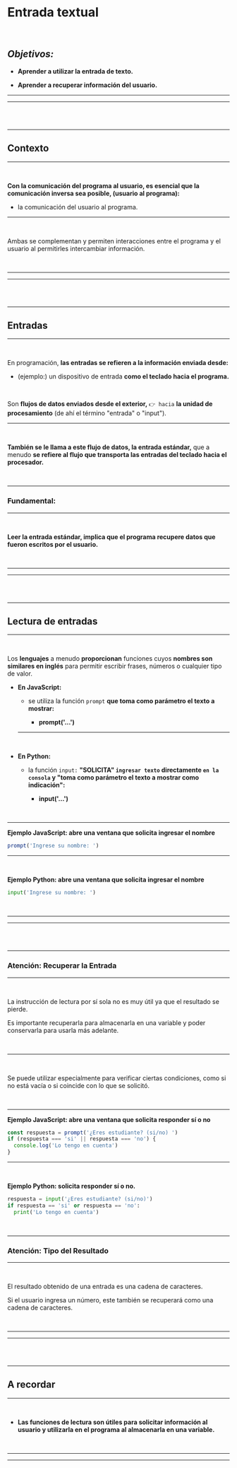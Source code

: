 # **Entrada textual**

<br>

## **_Objetivos:_**

- **Aprender a utilizar la entrada de texto.**

- **Aprender a recuperar información del usuario.**

---

---

<br>

<br>

---

## **Contexto**

---

<br>

**Con la comunicación del programa al usuario, es esencial que la comunicación inversa sea posible, (usuario al programa):**

- la comunicación del usuario al programa.

---

<br>

Ambas se complementan y permiten interacciones entre el programa y el usuario al permitirles intercambiar información.

<br>

---

---

<br>

<br>

---

## **Entradas**

---

<br>

En programación, **las entradas se refieren a la información enviada desde:**

- (ejemplo:) un dispositivo de entrada **como el teclado hacia el programa.**

<br>

Son **flujos de datos enviados desde el exterior,** `👉 hacia` **la unidad de procesamiento** (de ahí el término "entrada" o "input").

---

<br>

**También se le llama a este flujo de datos, la entrada estándar,** que a menudo **se refiere al flujo que transporta las entradas del teclado hacia el procesador.**

<br>

---

### **Fundamental:**

---

<br>

**Leer la entrada estándar, implica que el programa recupere datos que fueron escritos por el usuario.**

<br>

---

---

<br>

<br>

---

## **Lectura de entradas**

---

<br>

Los **lenguajes** a menudo **proporcionan** funciones cuyos **nombres son similares en inglés** para permitir escribir frases, números o cualquier tipo de valor.

- **En JavaScript:**

    - se utiliza la función `prompt` **que toma como parámetro el texto a mostrar:**
    
      - **prompt('...')**

    ---

    <br>

- **En Python:**

    - la función `input:` **"SOLICITA" `ingresar texto` directamente `en la consola` y "toma como parámetro el texto a mostrar como indicación":**
    
       - **input('...')**

<br>

---

**Ejemplo JavaScript: abre una ventana que solicita ingresar el nombre**

```js
prompt('Ingrese su nombre: ')
```

---

<br>

**Ejemplo Python: abre una ventana que solicita ingresar el nombre**

```Python
input('Ingrese su nombre: ')
```

<br>

---

---

<br>

<br>

---

### **Atención: Recuperar la Entrada**

---

<br>

La instrucción de lectura por sí sola no es muy útil ya que el resultado se pierde.

Es importante recuperarla para almacenarla en una variable y poder conservarla para usarla más adelante.

<br>

---

<br>

Se puede utilizar especialmente para verificar ciertas condiciones, como si no está vacía o si coincide con lo que se solicitó.

<br>

---

**Ejemplo JavaScript: abre una ventana que solicita responder sí o no**

```js
const respuesta = prompt('¿Eres estudiante? (si/no) ')
if (respuesta === 'si' || respuesta === 'no') {
  console.log('Lo tengo en cuenta')
}
```

---

<br>

**Ejemplo Python: solicita responder sí o no.**

```Python
respuesta = input('¿Eres estudiante? (si/no)')
if respuesta == 'si' or respuesta == 'no':
  print('Lo tengo en cuenta')
```

<br>

---

### **Atención: Tipo del Resultado**

---

<br>

El resultado obtenido de una entrada es una cadena de caracteres.

Si el usuario ingresa un número, este también se recuperará como una cadena de caracteres.

<br>

---

---

<br>

<br>

---

## **A recordar**

---

<br>

- **Las funciones de lectura son útiles para solicitar información al usuario y utilizarla en el programa al almacenarla en una variable.**

<br>

---

---
